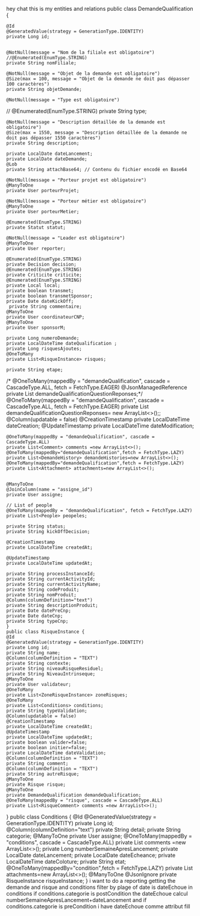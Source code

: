 hey chat this is my entities and relations
public class DemandeQualification {

    @Id
    @GeneratedValue(strategy = GenerationType.IDENTITY)
    private Long id;


    @NotNull(message = "Nom de la filiale est obligatoire")
    //@Enumerated(EnumType.STRING)
    private String nomFiliale;

    @NotNull(message = "Objet de la demande est obligatoire")
    @Size(max = 100, message = "Objet de la demande ne doit pas dépasser 100 caractères")
    private String objetDemande;

    @NotNull(message = "Type est obligatoire")
  //  @Enumerated(EnumType.STRING)
    private String type;

    @NotNull(message = "Description détaillée de la demande est obligatoire")
    @Size(max = 1550, message = "Description détaillée de la demande ne doit pas dépasser 1550 caractères")
    private String description;

    private LocalDate dateLancement;
    private LocalDate dateDemande;
    @Lob
    private String attachBase64; // Contenu du fichier encodé en Base64

    @NotNull(message = "Porteur projet est obligatoire")
    @ManyToOne
    private User porteurProjet;

    @NotNull(message = "Porteur métier est obligatoire")
    @ManyToOne
    private User porteurMetier;

    @Enumerated(EnumType.STRING)
    private Statut statut;

    @NotNull(message = "Leader est obligatoire")
    @ManyToOne
    private User reporter;

    @Enumerated(EnumType.STRING)
    private Decision decision;
    @Enumerated(EnumType.STRING)
    private Criticite criticite;
    @Enumerated(EnumType.STRING)
    private Local local;
    private boolean transmet;
    private boolean transmetSponsor;
    private Date dateKickOff;
     private String commentaire;
    @ManyToOne
    private User coordinateurCNP;
    @ManyToOne
    private User sponsorM;

    private Long numeroDemande;
    private LocalDateTime dateQualification ;
    private Long risquesAjoutes;
    @OneToMany
    private List<RisqueInstance> risques;

    private String etape;
   /* @OneToMany(mappedBy = "demandeQualification", cascade = CascadeType.ALL, fetch = FetchType.EAGER)
    @JsonManagedReference
    private List<DemandeQualificationQuestionReponse> demandeQualificationQuestionReponses;*/
    @OneToMany(mappedBy = "demandeQualification", cascade = CascadeType.ALL, fetch = FetchType.EAGER)
    private List<DemandeQualificationQuestionReponse> demandeQualificationQuestionReponses= new ArrayList<>();;
    @Column(updatable = false)
    @CreationTimestamp
    private LocalDateTime dateCreation;
    @UpdateTimestamp
    private LocalDateTime dateModification;

    @OneToMany(mappedBy = "demandeQualification", cascade = CascadeType.ALL)
    private List<Comment> comments =new ArrayList<>();
    @OneToMany(mappedBy="demandeQualification",fetch = FetchType.LAZY)
    private List<DemandeHistory> demandeHistories=new ArrayList<>();
    @OneToMany(mappedBy="demandeQualification",fetch = FetchType.LAZY)
    private List<Attachment> attachments=new ArrayList<>();


    @ManyToOne
    @JoinColumn(name = "assigne_id")
    private User assigne;

    // List of people
    @OneToMany(mappedBy = "demandeQualification", fetch = FetchType.LAZY)
    private List<People> peopeles;

    private String status;
    private String kickOffDecision;

    @CreationTimestamp
    private LocalDateTime createdAt;

    @UpdateTimestamp
    private LocalDateTime updatedAt;

    private String processInstanceId;
    private String currentActivityId;
    private String currentActivityName;
    private String codeProduit;
    private String nomProduit;
    @Column(columnDefinition="text")
    private String descriptionProduit;
    private Date datePreCnp;
    private Date dateCnp;
    private String typeCnp;
    }
    public class RisqueInstance {
    @Id
    @GeneratedValue(strategy = GenerationType.IDENTITY)
    private Long id;
    private String name;
    @Column(columnDefinition = "TEXT")
    private String contexte;
    private String niveauRisqueResiduel;
    private String NiveauIntrinseque;
    @ManyToOne
    private User validateur;
    @OneToMany
    private List<ZoneRisqueInstance> zoneRisques;
    @OneToMany
    private List<Conditions> conditions;
    private String typeValidation;
    @Column(updatable = false)
    @CreationTimestamp
    private LocalDateTime createdAt;
    @UpdateTimestamp
    private LocalDateTime updatedAt;
    private boolean valider=false;
    private boolean initier=false;
    private LocalDateTime dateValidation;
    @Column(columnDefinition = "TEXT")
    private String comment;
    @Column(columnDefinition = "TEXT")
    private String autreRisque;
    @ManyToOne
    private Risque risque;
    @ManyToOne
    private DemandeQualification demandeQualification;
    @OneToMany(mappedBy = "risque", cascade = CascadeType.ALL)
    private List<RisqueComment> comments =new ArrayList<>();
}
public class Conditions {
    @Id
    @GeneratedValue(strategy = GenerationType.IDENTITY)
    private Long id;
    @Column(columnDefinition="text")
    private String detail;
    private String categorie;
    @ManyToOne
    private User assigne;
    @OneToMany(mappedBy = "conditions", cascade = CascadeType.ALL)
    private List<ConditionComment> comments =new ArrayList<>();
    private Long numberSemaineApresLancement;
    private LocalDate dateLancement;
    private LocalDate dateEcheance;
    private LocalDateTime dateColoture;
    private String etat;
    @OneToMany(mappedBy="condition",fetch = FetchType.LAZY)
    private List<AttachementClotureCondition> attachments=new ArrayList<>();
    @ManyToOne
    @JsonIgnore
    private RisqueInstance risqueInstance;
}
i want to do a reporting getting the demande and risque and conditions filter by  plage of date is dateEchoue in conditions if conditions.categorie is postCondition the dateEchoue calcul numberSemaineApresLancement+dateLancement and if conditions.categorie is preCondition i have dateEchoue comme attribut fill
